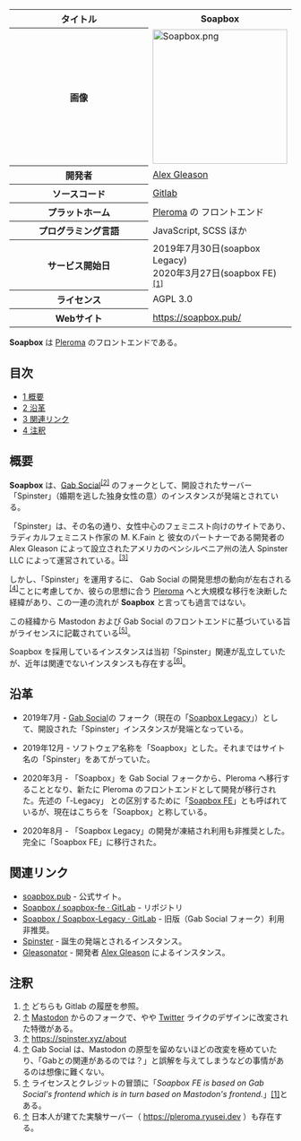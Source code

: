 <div>

<table>
<colgroup>
<col style="width: 50%" />
<col style="width: 50%" />
</colgroup>
<tbody>
<tr class="header">
<th>タイトル</th>
<th>Soapbox</th>
</tr>

<tr class="odd">
<th>画像</th>
<td><a href="/%E3%83%95%E3%82%A1%E3%82%A4%E3%83%AB:Soapbox.png"><img src="/images/c/c3/Soapbox.png" width="240" height="240" alt="Soapbox.png" /></a></td>
</tr>
<tr class="even">
<th scope="row">開発者</th>
<td><a href="https://gleasonator.com/users/alex" rel="nofollow">Alex Gleason</a></td>
</tr>
<tr class="odd">
<th scope="row">ソースコード</th>
<td><a href="https://gitlab.com/soapbox-pub/" rel="nofollow">Gitlab</a></td>
</tr>
<tr class="even">
<th scope="row">プラットホーム</th>
<td><a href="/Pleroma" title="Pleroma">Pleroma</a> の フロントエンド</td>
</tr>
<tr class="odd">
<th scope="row">プログラミング言語</th>
<td>JavaScript, SCSS ほか</td>
</tr>
<tr class="even">
<th scope="row">サービス開始日</th>
<td>2019年7月30日(soapbox Legacy)<br />
2020年3月27日(soapbox FE) <sup><a href="#cite_note-1">[1]</a></sup></td>
</tr>
<tr class="odd">
<th scope="row">ライセンス</th>
<td>AGPL 3.0</td>
</tr>
<tr class="even">
<th scope="row">Webサイト</th>
<td><a href="https://soapbox.pub/" rel="nofollow">https://soapbox.pub/</a></td>
</tr>
</tbody>
</table>

  
**Soapbox** は [Pleroma](/Pleroma "Pleroma") のフロントエンドである。

<div>

<div lang="ja" dir="ltr">

## 目次

</div>

-   [1 概要](#.E6.A6.82.E8.A6.81)
-   [2 沿革](#.E6.B2.BF.E9.9D.A9)
-   [3 関連リンク](#.E9.96.A2.E9.80.A3.E3.83.AA.E3.83.B3.E3.82.AF)
-   [4 注釈](#.E6.B3.A8.E9.87.88)

</div>

## 概要

**Soapbox** は、[Gab Social](/Gab "Gab")<sup>[\[2\]](#cite_note-2)</sup> のフォークとして、開設されたサーバー「Spinster」（婚期を逃した独身女性の意）のインスタンスが発端とされている。

「Spinster」は、その名の通り、女性中心のフェミニスト向けのサイトであり、ラディカルフェミニスト作家の M. K.Fain と 彼女のパートナーである開発者の Alex Gleason によって設立されたアメリカのペンシルベニア州の法人 Spinster LLC によって運営されている。<sup>[\[3\]](#cite_note-3)</sup>

しかし、「Spinster」を運用するに、 Gab Social の開発思想の動向が左右される<sup>[\[4\]](#cite_note-4)</sup>ことに考慮してか、彼らの思想に合う [Pleroma](/Pleroma "Pleroma") へと大規模な移行を決断した経緯があり、この一連の流れが **Soapbox** と言っても過言ではない。

この経緯から Mastodon および Gab Social のフロントエンドに基づいている旨がライセンスに記載されている<sup>[\[5\]](#cite_note-5)</sup>。

Soapbox を採用しているインスタンスは当初「Spinster」関連が乱立していたが、近年は関連でないインスタンスも存在する<sup>[\[6\]](#cite_note-6)</sup>。

## 沿革

-   2019年7月 - [Gab Social](/Gab "Gab")の フォーク（現在の「<a href="https://gitlab.com/soapbox-pub/soapbox-legacy" rel="nofollow">Soapbox Legacy</a>」）として、開設された「Spinster」インスタンスが発端となっている。

<!-- -->

-   2019年12月 - ソフトウェア名称を「Soapbox」とした。それまではサイト名の「Spinster」をあてがっていた。

<!-- -->

-   2020年3月 - 「Soapbox」を Gab Social フォークから、Pleroma へ移行することとなり、新たに Pleroma のフロントエンドとして開発が移行された。先述の「-Legacy」 との区別するために「<a href="https://gitlab.com/soapbox-pub/soapbox-fe" rel="nofollow">Soapbox FE</a>」とも呼ばれているが、現在はこちらを「Soapbox」と称している。

<!-- -->

-   2020年8月 - 「Soapbox Legacy」の開発が凍結され利用も非推奨とした。完全に「Soapbox FE」に移行された。

## 関連リンク

-   <a href="https://soapbox.pub/" rel="nofollow">soapbox.pub</a> - 公式サイト。
-   <a href="https://gitlab.com/soapbox-pub/soapbox-fe" rel="nofollow">Soapbox / soapbox-fe · GitLab</a> - リポジトリ
-   <a href="https://gitlab.com/soapbox-pub/soapbox-legacy" rel="nofollow">Soapbox / Soapbox-Legacy · GitLab</a> - 旧版（Gab Social フォーク）利用非推奨。
-   <a href="https://spinster.xyz/" rel="nofollow">Spinster</a> - 誕生の発端とされるインスタンス。
-   <a href="https://gleasonator.com/" rel="nofollow">Gleasonator</a> - 開発者 <a href="https://gleasonator.com/users/alex" rel="nofollow">Alex Gleason</a> によるインスタンス。

## 注釈

<div>

1.  [↑](#cite_ref-1) どちらも Gitlab の履歴を参照。
2.  [↑](#cite_ref-2) [Mastodon](/Mastodon "Mastodon") からのフォークで、やや [Twitter](/Twitter "Twitter") ライクのデザインに改変された特徴がある。
3.  [↑](#cite_ref-3) <a href="https://spinster.xyz/about" rel="nofollow">https://spinster.xyz/about</a>
4.  [↑](#cite_ref-4) Gab Social は、Mastodon の原型を留めないほどの改変を極めていたり、「Gabとの関連があるのでは？」と誤解を与えてしまうなどの事情があるのは想像に難くない。
5.  [↑](#cite_ref-5) ライセンスとクレジットの冒頭に「*Soapbox FE is based on Gab Social's frontend which is in turn based on Mastodon's frontend.*」<a href="https://gitlab.com/soapbox-pub/soapbox-fe#license-credits" rel="nofollow">[1]</a>とある。
6.  [↑](#cite_ref-6) 日本人が建てた実験サーバー（ <a href="https://pleroma.ryusei.dev" rel="nofollow">https://pleroma.ryusei.dev</a> ）も存在する。

</div>

</div>
